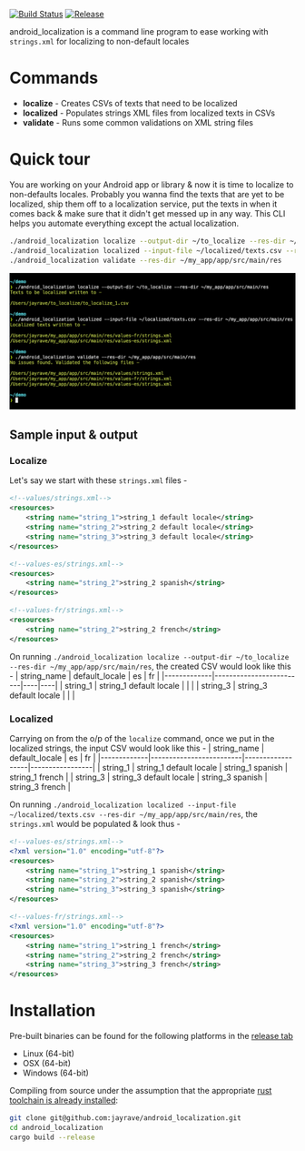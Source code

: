 [![Build Status](https://travis-ci.org/jayrave/android_localization.svg?branch=develop)](https://travis-ci.org/jayrave/android_localization) [![Release](https://img.shields.io/github/v/release/jayrave/android_localization?sort=semver)](https://github.com/jayrave/android_localization/releases/latest)

android_localization is a command line program to ease working with `strings.xml` for localizing to non-default locales


# Commands
- **localize** - Creates CSVs of texts that need to be localized
- **localized** - Populates strings XML files from localized texts in CSVs
- **validate** - Runs some common validations on XML string files


# Quick tour
You are working on your Android app or library & now it is time to localize to non-defaults locales. Probably you wanna find the texts that are yet to be localized, ship them off to a localization service, put the texts in when it comes back & make sure that it didn't get messed up in any way. This CLI helps you automate everything except the actual localization.

```bash
./android_localization localize --output-dir ~/to_localize --res-dir ~/my_app/app/src/main/res
./android_localization localized --input-file ~/localized/texts.csv --res-dir ~/my_app/app/src/main/res
./android_localization validate --res-dir ~/my_app/app/src/main/res
```
![](assets/demo.png)

## Sample input & output
### Localize
Let's say we start with these `strings.xml` files -
```xml
<!--values/strings.xml-->
<resources>
    <string name="string_1">string_1 default locale</string>
    <string name="string_2">string_2 default locale</string>
    <string name="string_3">string_3 default locale</string>
</resources>
```

```xml
<!--values-es/strings.xml-->
<resources>
    <string name="string_2">string_2 spanish</string>
</resources>
```

```xml
<!--values-fr/strings.xml-->
<resources>
    <string name="string_2">string_2 french</string>
</resources>
```

On running `./android_localization localize --output-dir ~/to_localize --res-dir ~/my_app/app/src/main/res`, the created CSV would look like this -
| string_name | default_locale          | es | fr |
|-------------|-------------------------|----|----|
| string_1    | string_1 default locale |    |    |
| string_3    | string_3 default locale |    |    |


### Localized
Carrying on from the o/p of the `localize` command, once we put in the localized strings, the input CSV would look like this -
| string_name | default_locale          | es               | fr              |
|-------------|-------------------------|------------------|-----------------|
| string_1    | string_1 default locale | string_1 spanish | string_1 french |
| string_3    | string_3 default locale | string_3 spanish | string_3 french |

On running `./android_localization localized --input-file ~/localized/texts.csv --res-dir ~/my_app/app/src/main/res`, the `strings.xml` would be populated & look thus -
```xml
<!--values-es/strings.xml-->
<?xml version="1.0" encoding="utf-8"?>
<resources>
    <string name="string_1">string_1 spanish</string>
    <string name="string_2">string_2 spanish</string>
    <string name="string_3">string_3 spanish</string>
</resources>
```

```xml
<!--values-fr/strings.xml-->
<?xml version="1.0" encoding="utf-8"?>
<resources>
    <string name="string_1">string_1 french</string>
    <string name="string_2">string_2 french</string>
    <string name="string_3">string_3 french</string>
</resources>
```


# Installation
Pre-built binaries can be found for the following platforms in the [release tab](https://github.com/jayrave/android_localization/releases/latest)
- Linux (64-bit)
- OSX (64-bit)
- Windows (64-bit)

Compiling from source under the assumption that the appropriate [rust toolchain is already installed](https://rustup.rs/):

```bash
git clone git@github.com:jayrave/android_localization.git
cd android_localization
cargo build --release
```